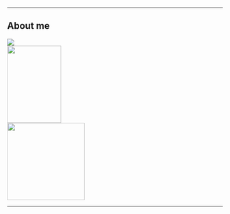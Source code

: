 ----------------------------------------------------------------------------

## About me

<a href="https://www.linkedin.com/in/arthur-enrique-47642b1bb/">
  <img align="center" src="https://img.shields.io/badge/-LinkedIn-blue?style=flat-square&logo=Linkedin&logoColor=white&link=https://www.linkedin.com/in/arthur-enrique-47642b1bb/" />
</a>

</br>

<a href="https://github.com/ArthurEnrique15">
  <img height="180em" width="50%" src="https://github-readme-stats.vercel.app/api?username=ArthurEnrique15&theme=radical&show_icons=true" />
</a>
<a href="https://github.com/ArthurEnrique15">
  <img height="180em" width="60%" src="https://github-readme-stats.vercel.app/api/top-langs/?username=ArthurEnrique15&theme=radical&show_icons=true&layout=compact" />
</a>

----------------------------------------------------------------------------------
